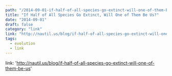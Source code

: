 ```yaml
---
path: "/2014-09-01-if-half-of-all-species-go-extinct-will-one-of-them-be-us/"
title: "If Half of All Species Go Extinct, Will One of Them Be Us?"
date: "2014-09-01"
draft: false
category: "link"
link: "http://nautil.us/blog/if-half-of-all-species-go-extinct-will-one-of-them-be-us"
tags:
  - evolution
  - link
---
```


link: 'http://nautil.us/blog/if-half-of-all-species-go-extinct-will-one-of-them-be-us'
